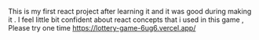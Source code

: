 This is my first react project after learning it and it was good during making it . I feel little bit confident about react concepts that i used in this game , Please try one time https://lottery-game-6ug6.vercel.app/
